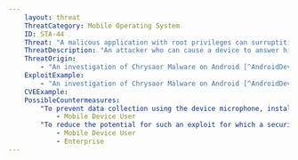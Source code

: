 ```yaml
---
    layout: threat
    ThreatCategory: Mobile Operating System
    ID: STA-44
    Threat: "A malicous application with root privileges can surruptitiously answer phone calls."
    ThreatDescription: "An attacker who can cause a device to answer his to it without the device user's knowledge could achieve a denial-of-service on voice services by depleting any pool of minutes allocated to the associated cellular subscriber account. Of more concern is the potential for a malicious caller to remotely record audio from within the vicinity of the device without directly accessing the device microphone."
    ThreatOrigin:
        - "An investigation of Chrysaor Malware on Android [^AndroidDevBlog-1]"
    ExploitExample:
        - "An investigation of Chrysaor Malware on Android [^AndroidDevBlog-1]"
    CVEExample:
    PossibleCountermeasures:
        "To prevent data collection using the device microphone, install a protective cover over the device which reliably blocks sound from being picked up.":
            - Mobile Device User
        "To reduce the potential for such an exploit for which a security patch is available, ensure OS security updates are installed in a timely fashion.":
            - Mobile Device User
            - Enterprise
---
```


